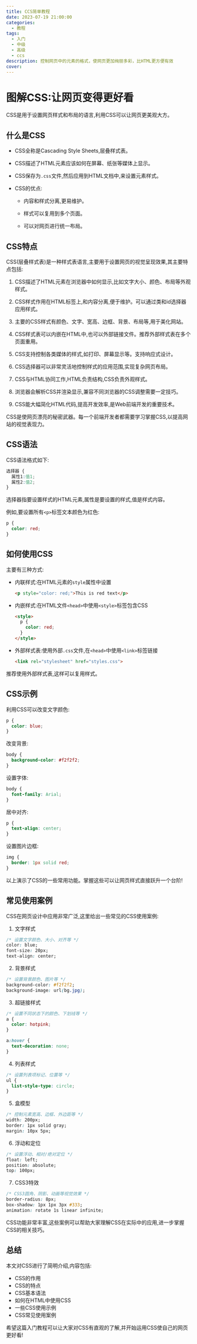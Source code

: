 ```yaml
---
title: CCS简单教程
date: 2023-07-19 21:00:00
categories:
  - 教程
tags:
  - 入门
  - 中级
  - 高级
  - ccs
description: 控制网页中的元素的格式，使网页更加绚丽多彩，比HTML更方便有效
cover: 
---
```




# 图解CSS:让网页变得更好看

CSS是用于设置网页样式和布局的语言,利用CSS可以让网页更美观大方。

## 什么是CSS

- CSS全称是Cascading Style Sheets,层叠样式表。

- CSS描述了HTML元素应该如何在屏幕、纸张等媒体上显示。

- CSS保存为`.css`文件,然后应用到HTML文档中,来设置元素样式。

- CSS的优点:

  - 内容和样式分离,更易维护。

  - 样式可以复用到多个页面。

  - 可以对网页进行统一布局。

## CSS特点

CSS(层叠样式表)是一种样式表语言,主要用于设置网页的视觉呈现效果,其主要特点包括:

1. CSS描述了HTML元素在浏览器中如何显示,比如文字大小、颜色、布局等外观样式。

2. CSS样式作用在HTML标签上,和内容分离,便于维护。可以通过类和id选择器应用样式。

3. 主要的CSS样式有颜色、文字、宽高、边框、背景、布局等,用于美化网站。

4. CSS样式表可以内嵌在HTML中,也可以外部链接文件。推荐外部样式表在多个页面重用。

5. CSS支持控制各类媒体的样式,如打印、屏幕显示等。支持响应式设计。

6. CSS选择器可以非常灵活地控制样式的应用范围,实现复杂网页布局。

7. CSS与HTML协同工作,HTML负责结构,CSS负责外观样式。

8. 浏览器会解析CSS并渲染显示,兼容不同浏览器的CSS调整需要一定技巧。

9. CSS能大幅简化HTML代码,提高开发效率,是Web前端开发的重要技术。

CSS是使网页漂亮的秘密武器。每一个前端开发者都需要学习掌握CSS,以提高网站的视觉表现力。

## CSS语法

CSS语法格式如下:

```css
选择器 {
  属性1:值1;
  属性2:值2;
}
```

选择器指要设置样式的HTML元素,属性是要设置的样式,值是样式内容。

例如,要设置所有`<p>`标签文本颜色为红色:

```css
p {
  color: red; 
}
```

## 如何使用CSS 

主要有三种方式:

- 内联样式:在HTML元素的`style`属性中设置

  ```html
  <p style="color: red;">This is red text</p>
  ```

- 内嵌样式:在HTML文件`<head>`中使用`<style>`标签包含CSS

  ```html
  <style>
    p {
      color: red;
    } 
  </style>
  ```

- 外部样式表:使用外部`.css`文件,在`<head>`中使用`<link>`标签链接

  ```html
  <link rel="stylesheet" href="styles.css">
  ```

推荐使用外部样式表,这样可以复用样式。

## CSS示例

利用CSS可以改变文字颜色:

```css
p {
  color: blue;
} 
```

改变背景:

```css
body {
  background-color: #f2f2f2;
}
```

设置字体:

```css
body {
  font-family: Arial;
}
```

居中对齐:

```css
p {
  text-align: center;  
}
```

设置图片边框:

```css
img {
  border: 1px solid red;
}
```

以上演示了CSS的一些常用功能。掌握这些可以让网页样式直接跃升一个台阶!

## 常见使用案例

CSS在网页设计中应用非常广泛,这里给出一些常见的CSS使用案例:

1. 文字样式

```css
/* 设置文字颜色、大小、对齐等 */
color: blue;
font-size: 20px;
text-align: center;
```

2. 背景样式

```css 
/* 设置背景颜色、图片等 */
background-color: #f2f2f2;
background-image: url(bg.jpg);
```

3. 超链接样式 

```css
/* 设置不同状态下的颜色、下划线等 */  
a {
  color: hotpink;
}

a:hover {
  text-decoration: none;
}
```

4. 列表样式

```css
/* 设置列表项标记、位置等 */
ul {
  list-style-type: circle;
}
``` 

5. 盒模型

```css
/* 控制元素宽高、边框、外边距等 */
width: 200px;
border: 1px solid gray;
margin: 10px 5px;
```

6. 浮动和定位

```css
/* 设置浮动、相对/绝对定位 */ 
float: left;
position: absolute;
top: 100px;
```

7. CSS3特效

```css
/* CSS3圆角、阴影、动画等视觉效果 */
border-radius: 8px;
box-shadow: 1px 1px 3px #333;
animation: rotate 1s linear infinite;
```

CSS功能非常丰富,这些案例可以帮助大家理解CSS在实际中的应用,进一步掌握CSS的相关技巧。

## 总结

本文对CSS进行了简明介绍,内容包括:

- CSS的作用
- CSS的特点
- CSS基本语法
- 如何在HTML中使用CSS
- 一些CSS使用示例
- CSS常见使用案例

希望这篇入门教程可以让大家对CSS有直观的了解,并开始运用CSS使自己的网页更好看!

